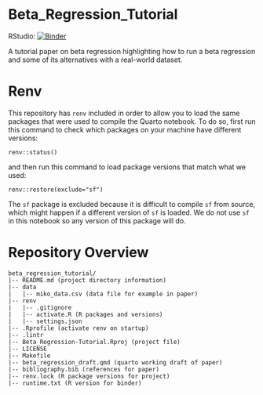 # Beta_Regression_Tutorial

RStudio: [![Binder](http://mybinder.org/badge_logo.svg)](http://mybinder.org/v2/gh/jgeller112/beta_regression_tutorial/main?urlpath=rstudio)

A tutorial paper on beta regression highlighting how to run a beta regression and some of its alternatives with a real-world dataset.

# Renv

This repository has `renv` included in order to allow you to load the same packages that were used to compile the Quarto notebook. To do so, first run this command to check which packages on your machine have different versions:

```
renv::status()
```
and then run this command to load package versions that match what we used:
```
renv::restore(exclude="sf")
```
The `sf` package is excluded because it is difficult to compile `sf` from source, which might happen if a different version of `sf` is loaded. We do not use `sf` in this notebook so any version of this package will do.

# Repository Overview

```{md}
beta_regression_tutorial/
|-- README.md (project directory information)
|-- data
|   |-- miko_data.csv (data file for example in paper)
|-- renv
|   |-- .gitignore
|   |-- activate.R (R packages and versions)
|   |-- settings.json
|-- .Rprofile (activate renv on startup)
|-- .lintr
|-- Beta_Regression-Tutorial.Rproj (project file)
|-- LICENSE
|-- Makefile
|-- beta_regression_draft.qmd (quarto working draft of paper)
|-- bibliography.bib (references for paper)
|-- renv.lock (R package versions for project)
|-- runtime.txt (R version for binder)


```
